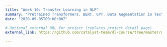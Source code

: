 ```yaml
---
title: "Week 10: Transfer Learning in NLP"
summary: "Pretrained Transformers. BERT. GPT. Data Augmentation in Texts. Domain Adaptation."
date: "2020-09-05T00:00:00Z"

# Optional external URL for project (replaces project detail page).
external_link: https://github.com/catalyst-team/dl-course/tree/master/week-10

---
```

